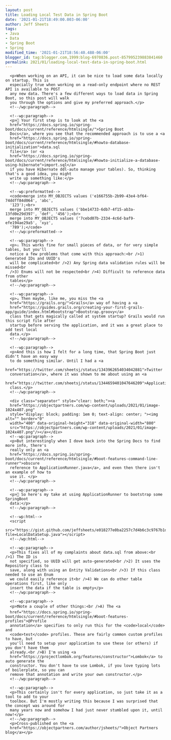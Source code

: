 ```yaml
---
layout: post
title: Loading Local Test Data in Spring Boot
date: '2021-01-21T18:49:00.003-06:00'
author: Jeff Sheets
tags:
- Java
- Data
- Spring Boot
- Spring
modified_time: '2021-01-21T18:56:40.488-06:00'
blogger_id: tag:blogger.com,1999:blog-6970836.post-857995239883841460
permalink: 2021/01/loading-local-test-data-in-spring-boot.html
---
```


<!--wp:paragraph-->
      <p>When working on an API, it can be nice to load some data locally on startup. This is
      especially true when working on a read-only endpoint where no REST API is available to POST
      any new data. There's a few different ways to load data in Spring Boot, so this post will walk
      you through the options and give my preferred approach.</p>
      <!--/wp:paragraph-->

      <!--wp:paragraph-->
      <p>🚀 Your first step is to look at the <a
      href="https://docs.spring.io/spring-boot/docs/current/reference/htmlsingle/">Spring Boot
      Docs</a>, where you see that the recommended approach is to use a <a
      href="https://docs.spring.io/spring-boot/docs/current/reference/htmlsingle/#howto-database-initialization">data.sql
      file</a> (or <a
      href="https://docs.spring.io/spring-boot/docs/current/reference/htmlsingle/#howto-initialize-a-database-using-hibernate">import.sql</a>
      if you have Hibernate ddl-auto manage your tables). So, thinking that's a good idea, you might
      write up something like:</p>
      <!--/wp:paragraph-->

      <!--wp:preformatted-->
      <code>merge into MY_OBJECTS values ('e166755b-2b99-43e4-bf64-74ddff84d064', 'abc',
      '123');<br>
      merge into MY_OBJECTS values ('bbe14733-6db7-4f15-ab3a-13fd0e29d397', 'def', '456');<br>
      merge into MY_OBJECTS values ('7cebd07b-2334-4c6d-baf9-efe194ae29a5', 'xyz',
      '789');</code>
      <!--/wp:preformatted-->

      <!--wp:paragraph-->
      <p>⚠️ This works fine for small pieces of data, or for very simple tables, but you'll
      notice a few problems that come with this approach:<br />1) Generated IDs and UUID's
      will be complicated<br />2) Any Spring data validation rules will be missed<br
      />3) Enums will not be respected<br />4) Difficult to reference data from other
      tables</p>
      <!--/wp:paragraph-->

      <!--wp:paragraph-->
      <p>☕ Then maybe, like me, you miss the <a
      href="https://grails.org/">Grails</a> way of having a <a
      href="https://guides.grails.org/creating-your-first-grails-app/guide/index.html#bootstrap">Bootstrap.groovy</a>
      class that gets magically called at system startup? Grails would run this script file after
      startup before serving the application, and it was a great place to add test local
      data.</p>
      <!--/wp:paragraph-->

      <!--wp:paragraph-->
      <p>And this is how I felt for a long time, that Spring Boot just didn't have an easy way
      to do something similar. Until I had a <a
      href="https://twitter.com/sheetsj/status/1343962654034042881">Twitter
      conversation</a>, where it was shown to me about using an <a
      href="https://twitter.com/sheetsj/status/1344659401047646209">ApplicationRunner.java</a>
      class.</p>
      <!--/wp:paragraph-->

      <div class="separator" style="clear: both;"><a
      href="https://objectpartners.com/wp-content/uploads/2021/01/image-1024x407.png"
      style="display: block; padding: 1em 0; text-align: center; "><img alt="" border="0"
      width="400" data-original-height="318" data-original-width="800"
      src="https://objectpartners.com/wp-content/uploads/2021/01/image-1024x407.png"/></a></div>
      <!--wp:paragraph-->
      <p>But interestingly when I dove back into the Spring Docs to find more info, there's
      really only an <a
      href="https://docs.spring.io/spring-boot/docs/current/reference/htmlsingle/#boot-features-command-line-runner">obscure
      reference to ApplicationRunner.java</a>, and even then there isn't an example of how to
      use it. </p>
      <!--/wp:paragraph-->

      <!--wp:paragraph-->
      <p>📝 So here's my take at using ApplicationRunner to bootstrap some SpringBoot
      data:</p>
      <!--/wp:paragraph-->

      <!--wp:html-->
      <script
      src="https://gist.github.com/jeffsheets/e018277e0ba2257c7d4b6c3c9767b1dd.js?file=LocalDataSetup.java"></script>
      <!--/wp:html-->

      <!--wp:paragraph-->
      <p>This fixes all of my complaints about data.sql from above:<br />1) The ID is
      not specified, so UUID will get auto-generated<br />2) It uses the Repository class to
      save, along with using an Entity Validations<br />3) If this class needed to use an Enum
      we could easily reference it<br />4) We can do other table operations first, like only
      insert the data if the table is empty</p>
      <!--/wp:paragraph-->

      <!--wp:paragraph-->
      <p>❗Note a couple of other things:<br />A) The <a
      href="https://docs.spring.io/spring-boot/docs/current/reference/htmlsingle/#boot-features-profiles">@Profile
      annotation</a> specifies to only run this for the <code>local</code> and
      <code>test</code> profiles. These are fairly common custom profiles to have, but
      you'll need to setup your application to use these (or others) if you don't have them
      already.<br />B) I'm using <a
      href="https://projectlombok.org/features/constructor">Lombok</a> to auto generate the
      constructor. You don't have to use Lombok, if you love typing lots of boilerplate, so you can
      remove that annotation and write your own constructor.</p>
      <!--/wp:paragraph-->

      <!--wp:paragraph-->
      <p>This certainly isn't for every application, so just take it as a tool to add to your
      toolbox. But I'm mostly writing this because I was surprised that the concept was around for
      many years now and somehow I had just never stumbled upon it, until now!</p>
      <!--/wp:paragraph-->
      <p>Cross-published on the <a
      href="https://objectpartners.com/author/jsheets/">Object Partners blog</a></p>